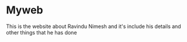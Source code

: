 # Myweb
This is the website about Ravindu Nimesh and it's include his details and other things that he has done
